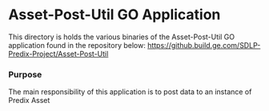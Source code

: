 # Asset-Post-Util GO Application
This directory is holds the various binaries of the Asset-Post-Util GO application found in the repository below:
https://github.build.ge.com/SDLP-Predix-Project/Asset-Post-Util

### Purpose
The main responsibility of this application is to post data to an instance of Predix Asset
